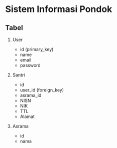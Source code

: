 # Sistem Informasi Pondok

## Tabel
1. User
    - id (primary_key)
    - name
    - email
    - password

2. Santri
    - id
    - user_id (foreign_key)
    - asrama_id
    - NISN
    - NIK
    - TTL
    - Alamat

3. Asrama
    - id
    - nama
